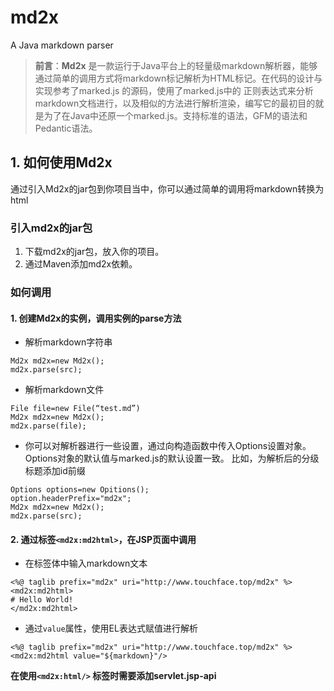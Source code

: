 # md2x
A Java markdown parser
> **前言**：**Md2x** 是一款运行于Java平台上的轻量级markdown解析器，能够通过简单的调用方式将markdown标记解析为HTML标记。在代码的设计与实现参考了marked.js 的源码，使用了marked.js中的 正则表达式来分析markdown文档进行，以及相似的方法进行解析渲染，编写它的最初目的就是为了在Java中还原一个marked.js。支持标准的语法，GFM的语法和Pedantic语法。

## 1. 如何使用Md2x

通过引入Md2x的jar包到你项目当中，你可以通过简单的调用将markdown转换为html

### 引入md2x的jar包
1. 下载md2x的jar包，放入你的项目。
2. 通过Maven添加md2x依赖。

### 如何调用
#### 1. 创建Md2x的实例，调用实例的parse方法
- 解析markdown字符串
~~~
Md2x md2x=new Md2x();
md2x.parse(src);
~~~

- 解析markdown文件
~~~
File file=new File(“test.md”)
Md2x md2x=new Md2x();
md2x.parse(file);
~~~

- 你可以对解析器进行一些设置，通过向构造函数中传入Options设置对象。Options对象的默认值与marked.js的默认设置一致。
比如，为解析后的分级标题添加id前缀
~~~
Options options=new Opitions();
option.headerPrefix="md2x";
Md2x md2x=new Md2x();
md2x.parse(src);
~~~


#### 2. 通过标签`<md2x:md2html>`，在JSP页面中调用
- 在标签体中输入markdown文本
~~~
<%@ taglib prefix="md2x" uri="http://www.touchface.top/md2x" %>
<md2x:md2html>
# Hello World!
</md2x:md2html>
~~~

- 通过`value`属性，使用EL表达式赋值进行解析
~~~
<%@ taglib prefix="md2x" uri="http://www.touchface.top/md2x" %>
<md2x:md2html value="${markdown}"/>
~~~
**在使用`<md2x:html/>` 标签时需要添加servlet.jsp-api**


